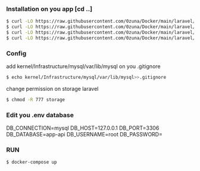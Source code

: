 ### Installation on you app [cd ..]

```sh
$ curl -LO https://raw.githubusercontent.com/0zuna/Docker/main/laravel/local-database/.dockerignore
$ curl -LO https://raw.githubusercontent.com/0zuna/Docker/main/laravel/local-database/Dockerfile
$ curl -LO https://raw.githubusercontent.com/0zuna/Docker/main/laravel/local-database/docker-compose.yml
$ curl -LO https://raw.githubusercontent.com/0zuna/Docker/main/laravel/local-database/entrypoint.sh
```

### Config
add kernel/Infrastructure/mysql/var/lib/mysql on you .gitignore
```sh
$ echo kernel/Infrastructure/mysql/var/lib/mysql>>.gitignore
```
change permission on storage laravel
```sh
$ chmod -R 777 storage
```
### Edit you .env database
DB_CONNECTION=mysql
DB_HOST=127.0.0.1
DB_PORT=3306
DB_DATABASE=app-api
DB_USERNAME=root
DB_PASSWORD=

### RUN
```sh
$ docker-compose up
```
